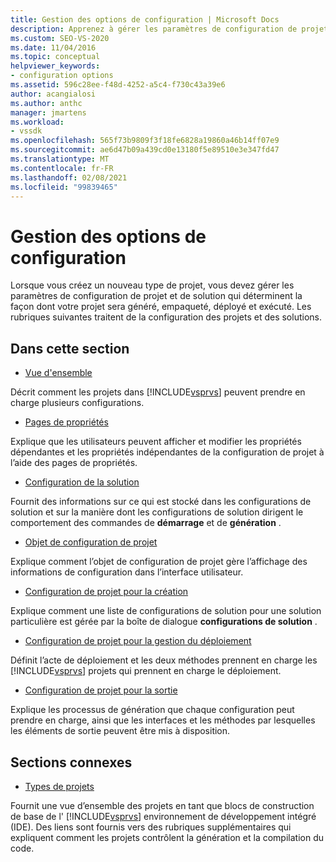 ```yaml
---
title: Gestion des options de configuration | Microsoft Docs
description: Apprenez à gérer les paramètres de configuration de projet et de solution dans Visual Studio pour contrôler la façon dont votre projet sera généré, empaqueté, déployé et exécuté.
ms.custom: SEO-VS-2020
ms.date: 11/04/2016
ms.topic: conceptual
helpviewer_keywords:
- configuration options
ms.assetid: 596c28ee-f48d-4252-a5c4-f730c43a39e6
author: acangialosi
ms.author: anthc
manager: jmartens
ms.workload:
- vssdk
ms.openlocfilehash: 565f73b9809f3f18fe6828a19860a46b14ff07e9
ms.sourcegitcommit: ae6d47b09a439cd0e13180f5e89510e3e347fd47
ms.translationtype: MT
ms.contentlocale: fr-FR
ms.lasthandoff: 02/08/2021
ms.locfileid: "99839465"
---
```

# <a name="managing-configuration-options"></a>Gestion des options de configuration
Lorsque vous créez un nouveau type de projet, vous devez gérer les paramètres de configuration de projet et de solution qui déterminent la façon dont votre projet sera généré, empaqueté, déployé et exécuté. Les rubriques suivantes traitent de la configuration des projets et des solutions.

## <a name="in-this-section"></a>Dans cette section
- [Vue d'ensemble](../../extensibility/internals/configuration-options-overview.md)

 Décrit comment les projets dans [!INCLUDE[vsprvs](../../code-quality/includes/vsprvs_md.md)] peuvent prendre en charge plusieurs configurations.

- [Pages de propriétés](../../extensibility/internals/property-pages.md)

 Explique que les utilisateurs peuvent afficher et modifier les propriétés dépendantes et les propriétés indépendantes de la configuration de projet à l’aide des pages de propriétés.

- [Configuration de la solution](../../extensibility/internals/solution-configuration.md)

 Fournit des informations sur ce qui est stocké dans les configurations de solution et sur la manière dont les configurations de solution dirigent le comportement des commandes de **démarrage** et de **génération** .

- [Objet de configuration de projet](../../extensibility/internals/project-configuration-object.md)

 Explique comment l’objet de configuration de projet gère l’affichage des informations de configuration dans l’interface utilisateur.

- [Configuration de projet pour la création](../../extensibility/internals/project-configuration-for-building.md)

 Explique comment une liste de configurations de solution pour une solution particulière est gérée par la boîte de dialogue **configurations de solution** .

- [Configuration de projet pour la gestion du déploiement](../../extensibility/internals/project-configuration-for-managing-deployment.md)

 Définit l’acte de déploiement et les deux méthodes prennent en charge les [!INCLUDE[vsprvs](../../code-quality/includes/vsprvs_md.md)] projets qui prennent en charge le déploiement.

- [Configuration de projet pour la sortie](../../extensibility/internals/project-configuration-for-output.md)

 Explique les processus de génération que chaque configuration peut prendre en charge, ainsi que les interfaces et les méthodes par lesquelles les éléments de sortie peuvent être mis à disposition.

## <a name="related-sections"></a>Sections connexes
- [Types de projets](../../extensibility/internals/project-types.md)

 Fournit une vue d’ensemble des projets en tant que blocs de construction de base de l' [!INCLUDE[vsprvs](../../code-quality/includes/vsprvs_md.md)] environnement de développement intégré (IDE). Des liens sont fournis vers des rubriques supplémentaires qui expliquent comment les projets contrôlent la génération et la compilation du code.
